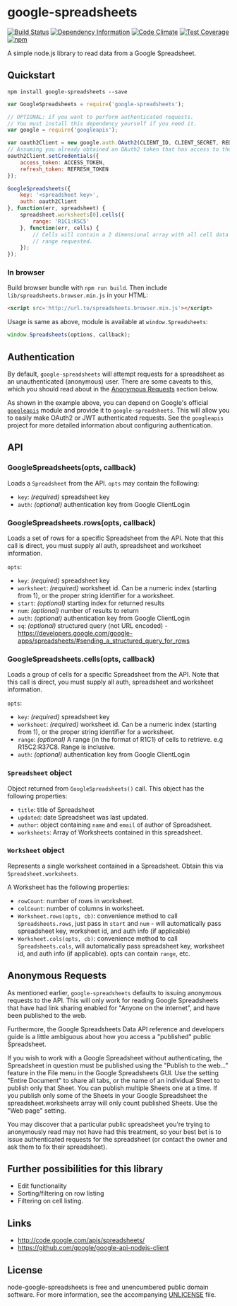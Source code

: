 # google-spreadsheets

[![Build Status][badge-travis-img]][badge-travis-url]
[![Dependency Information][badge-david-img]][badge-david-url]
[![Code Climate][badge-climate-img]][badge-climate-url]
[![Test Coverage][badge-coverage-img]][badge-coverage-url]
[![npm][badge-npm-img]][badge-npm-url]

A simple node.js library to read data from a Google Spreadsheet.

## Quickstart

```
npm install google-spreadsheets --save
```

```js
var GoogleSpreadsheets = require('google-spreadsheets');

// OPTIONAL: if you want to perform authenticated requests.
// You must install this dependency yourself if you need it.
var google = require('googleapis');

var oauth2Client = new google.auth.OAuth2(CLIENT_ID, CLIENT_SECRET, REDIRECT_URL);
// Assuming you already obtained an OAuth2 token that has access to the correct scopes somehow...
oauth2Client.setCredentials({
	access_token: ACCESS_TOKEN,
	refresh_token: REFRESH_TOKEN
});

GoogleSpreadsheets({
	key: '<spreadsheet key>',
	auth: oauth2Client
}, function(err, spreadsheet) {
	spreadsheet.worksheets[0].cells({
		range: 'R1C1:R5C5'
	}, function(err, cells) {
		// Cells will contain a 2 dimensional array with all cell data in the
		// range requested.
	});
});
```

### In browser

Build browser bundle with `npm run build`. Then include
`lib/spreadsheets.browser.min.js` in your HTML:

```html
<script src='http://url.to/spreadsheets.browser.min.js'></script>
```

Usage is same as above, module is available at `window.Spreadsheets`:

```js
window.Spreadsheets(options, callback);
```

## Authentication

By default, `google-spreadsheets` will attempt requests for a spreadsheet as an unauthenticated (anonymous) user. There are some caveats to this, which you should read about in the [Anonymous Requests](#anonymous-requests) section below.

As shown in the example above, you can depend on Google's official [`googleapis`](https://github.com/google/google-api-nodejs-client) module and provide it to `google-spreadsheets`. This will allow you to easily make OAuth2 or JWT authenticated requests. See the `googleapis` project for more detailed information about configuring authentication.

## API

### GoogleSpreadsheets(opts, callback)

Loads a `Spreadsheet` from the API. `opts` may contain the following:

 * `key`: *(required)* spreadsheet key
 * `auth`: *(optional)* authentication key from Google ClientLogin


### GoogleSpreadsheets.rows(opts, callback)

Loads a set of rows for a specific Spreadsheet from the API. Note that this call is direct, you must supply all auth, spreadsheet and worksheet information.

`opts`:
 * `key`: *(required)* spreadsheet key
 * `worksheet`: *(required)* worksheet id. Can be a numeric index (starting from 1), or the proper string identifier for a worksheet.
 * `start`: *(optional)* starting index for returned results
 * `num`: *(optional)* number of results to return 
 * `auth`: *(optional)* authentication key from Google ClientLogin
 * `sq`: *(optional)* structured query (not URL encoded) - https://developers.google.com/google-apps/spreadsheets/#sending_a_structured_query_for_rows 


### GoogleSpreadsheets.cells(opts, callback)

Loads a group of cells for a specific Spreadsheet from the API. Note that this call is direct, you must supply all auth, spreadsheet and worksheet information.

`opts`:
 * `key`: *(required)* spreadsheet key
 * `worksheet`: *(required)* worksheet id. Can be a numeric index (starting from 1), or the proper string identifier for a worksheet.
 * `range`: *(optional)* A range (in the format of R1C1) of cells to retrieve. e.g R15C2:R37C8. Range is inclusive.
 * `auth`: *(optional)* authentication key from Google ClientLogin

### `Spreadsheet` object

Object returned from `GoogleSpreadsheets()` call. This object has the following properties:
 * `title`: title of Spreadsheet
 * `updated`: date Spreadsheet was last updated.
 * `author`: object containing `name` and `email` of author of Spreadsheet.
 * `worksheets`: Array of Worksheets contained in this spreadsheet.

### `Worksheet` object

Represents a single worksheet contained in a Spreadsheet. Obtain this via `Spreadsheet.worksheets`.

A Worksheet has the following properties:
 * `rowCount`: number of rows in worksheet.
 * `colCount`: number of columns in worksheet.
 * `Worksheet.rows(opts, cb)`: convenience method to call `Spreadsheets.rows`, just pass in `start` and `num` - will automatically pass spreadsheet key, worksheet id, and auth info (if applicable) 
 * `Worksheet.cols(opts, cb)`: convenience method to call `Spreadsheets.cols`, will automatically pass spreadsheet key, worksheet id, and auth info (if applicable). opts can contain `range`, etc.

## Anonymous Requests

As mentioned earlier, `google-spreadsheets` defaults to issuing anonymous requests to the API. This will only work for reading Google Spreadsheets that have had link sharing enabled for "Anyone on the internet", and have been published to the web.

Furthermore, the Google Spreadsheets Data API reference and developers guide is a little ambiguous about how you access a "published" public Spreadsheet.

If you wish to work with a Google Spreadsheet without authenticating, the Spreadsheet in question must be published using the "Publish to the web..." feature in the File menu in the Google Spreadsheets GUI. Use the setting "Entire Document" to share all tabs, or the name of an individual Sheet to publish only that Sheet. You can publish multiple Sheets one at a time. If you publish only some of the Sheets in your Google Spreadsheet the spreadsheet.worksheets array will only count published Sheets. Use the "Web page" setting.

You may discover that a particular public spreadsheet you're trying to anonymously read may not have had this treatment, so your best bet is to issue authenticated requests for the spreadsheet (or contact the owner and ask them to fix their spreadsheet).

## Further possibilities for this library

 * Edit functionality
 * Sorting/filtering on row listing
 * Filtering on cell listing.

## Links

 * <http://code.google.com/apis/spreadsheets/>
 * <https://github.com/google/google-api-nodejs-client>

## License

node-google-spreadsheets is free and unencumbered public domain software. For more information, see the accompanying [UNLICENSE](UNLICENSE) file.

[badge-travis-img]: https://img.shields.io/travis/samcday/node-google-spreadsheets.svg?style=flat-square
[badge-travis-url]: https://travis-ci.org/samcday/node-google-spreadsheets
[badge-david-img]: https://img.shields.io/david/samcday/node-google-spreadsheets.svg?style=flat-square
[badge-david-url]: https://david-dm.org/samcday/node-google-spreadsheets
[badge-npm-img]: https://nodei.co/npm/google-spreadsheets.png?downloads=true&downloadRank=true&stars=true
[badge-npm-url]: https://www.npmjs.org/package/google-spreadsheets
[badge-climate-img]: https://img.shields.io/codeclimate/github/samcday/node-google-spreadsheets.svg?style=flat-square
[badge-climate-url]: https://codeclimate.com/github/samcday/node-google-spreadsheets
[badge-coverage-img]: https://img.shields.io/codeclimate/coverage/github/samcday/node-google-spreadsheets.svg?style=flat-square
[badge-coverage-url]: https://codeclimate.com/github/samcday/node-google-spreadsheets
[badge-npm-img]: https://img.shields.io/npm/dm/google-spreadsheets.svg?style=flat-square
[badge-npm-url]: https://www.npmjs.org/package/google-spreadsheets
